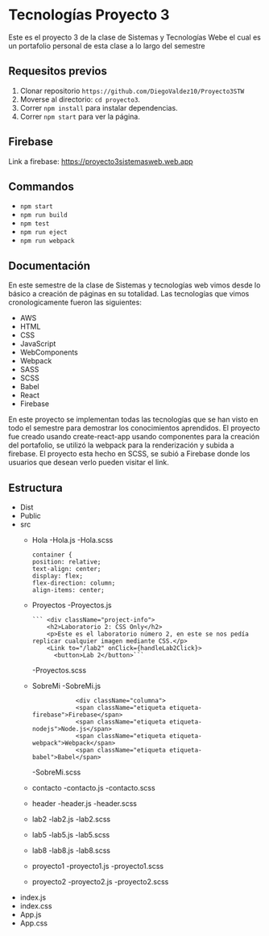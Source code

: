 # Tecnologías Proyecto 3
Este es el proyecto 3 de la clase de Sistemas y Tecnologías Webe el cual es un portafolio personal de esta clase a lo largo del semestre
## Requesitos previos
1. Clonar repositorio `https://github.com/DiegoValdez10/Proyecto3STW`
2. Moverse al directorio: `cd proyecto3`.<br />
3. Correr `npm install` para instalar dependencias.<br />
4. Correr `npm start` para ver la página.
## Firebase
Link a firebase: https://proyecto3sistemasweb.web.app
## Commandos

- `npm start`
- `npm run build`
- `npm test`
- `npm run eject`
- `npm run webpack`

## Documentación
En este semestre de la clase de Sistemas y tecnologías web vimos desde lo básico a creación de páginas en su totalidad. Las tecnologías que vimos cronologicamente fueron las siguientes:
- AWS
- HTML
- CSS
- JavaScript
- WebComponents
- Webpack
- SASS 
- SCSS
- Babel
- React
- Firebase

En este proyecto se implementan todas las tecnologías que se han visto en todo el semestre para demostrar los conocimientos aprendidos. El proyecto fue creado usando create-react-app usando componentes para la creación del portafolio, se utilizó la webpack para la renderización y subida a firebase. El proyecto esta hecho en SCSS, se subió a Firebase donde los usuarios que desean verlo pueden visitar el link.

## Estructura
- Dist
- Public
- src
  - Hola
    -Hola.js
    -Hola.scss
    ```
    container {
    position: relative;
    text-align: center;
    display: flex;
    flex-direction: column;
    align-items: center;
  - Proyectos
    -Proyectos.js
    
        ``` <div className="project-info">
            <h2>Laboratorio 2: CSS Only</h2>
            <p>Este es el laboratorio número 2, en este se nos pedía replicar cualquier imagen mediante CSS.</p>
            <Link to="/lab2" onClick={handleLab2Click}> 
              <button>Lab 2</button>```
              
    -Proyectos.scss
  - SobreMi
    -SobreMi.js
    
                    <div className="columna">
                    <span className="etiqueta etiqueta-firebase">Firebase</span>
                    <span className="etiqueta etiqueta-nodejs">Node.js</span>
                    <span className="etiqueta etiqueta-webpack">Webpack</span>
                    <span className="etiqueta etiqueta-babel">Babel</span>
    -SobreMi.scss
  - contacto
    -contacto.js
    -contacto.scss
  - header
    -header.js
    -header.scss
  - lab2
    -lab2.js
    -lab2.scss
  - lab5
    -lab5.js
    -lab5.scss
  - lab8
    -lab8.js
    -lab8.scss
  - proyecto1
    -proyecto1.js
    -proyecto1.scss
  - proyecto2
    -proyecto2.js
    -proyecto2.scss
- index.js
- index.css
- App.js
- App.css

